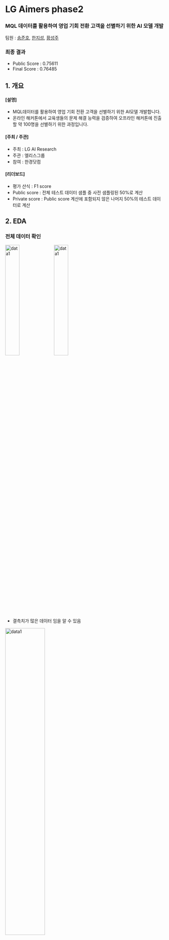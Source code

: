 # LG Aimers phase2

### MQL 데이터를 활용하여 영업 기회 전환 고객을 선별하기 위한 AI 모델 개발
팀원 : [송준호](https://github.com/Junoflows), [한지성](https://github.com/jisung99), [황성주](https://github.com/svng-zu)

### 최종 결과
+ Public Score : 0.75611
+ Final Score : 0.76485

## 1. 개요
#### [설명]
+ MQL데이터를 활용하여 영업 기회 전환 고객을 선별하기 위한 AI모델 개발합니다.
+ 온라인 해커톤에서 교육생들의 문제 해결 능력을 검증하여 오프라인 해커톤에 진출할 약 100명을 선별하기 위한 과정입니다.

#### [주최 / 주관]
+ 주최 : LG AI Research
+ 주관 : 엘리스그룹
+ 참여 : 한경닷컴

#### [리더보드]
+ 평가 산식 : F1 score
+ Public score : 전체 테스트 데이터 샘플 중 사전 샘플링된 50%로 계산
+ Private score : Public score 계산에 포함되지 않은 나머지 50%의 테스트 데이터로 계산
  
## 2. EDA
### 전체 데이터 확인
<img src="https://github.com/svng-zu/LG-AIMERS/assets/70852514/9bae032e-b21f-42cf-bb43-fda2c30f461e" alt="data1" width="30%" height="30%">
<img src="https://github.com/svng-zu/LG-AIMERS/assets/70852514/06ec7602-f1b7-4223-9e87-240d15f620f9" alt="data1" width="30%" height="30%"> <br/>

+ 결측치가 많은 데이터 임을 알 수 있음

<img src="https://github.com/svng-zu/LG-AIMERS/assets/70852514/fc7496a8-71a4-4e15-9745-3ab54bb6fa59" alt="data1" width="50%" height="50%">

+ 타겟 변수 is_converted 의 True, False 비율이 약 11: 1로 불균형이 있음을 알 수 있음
+ 클래스 불균형 데이터는 모델 학습 시 과적합의 위험이 큼
  + 언더샘플링으로 해결

<br/>

### 범주형 변수
<img src="https://github.com/svng-zu/LG-AIMERS/assets/70852514/c3bd18ae-8371-4e30-8cad-2c185750fd4c" alt="data" width=30% height=30%>
<img src="https://github.com/svng-zu/LG-AIMERS/assets/70852514/ee3fd6df-0429-46b3-927c-ac8293a9e9bf" alt="data" width=30% height=30%>
<img src="https://github.com/svng-zu/LG-AIMERS/assets/70852514/fdb061c3-9a6c-4c4c-aa0f-f3c916246ef3" alt="data" width=30% height=30%>

+ 대부분의 변수에서 희소 범주의 개수가 많음
+ 희소 범주들은 모델 학습 시 트리의 깊이가 깊어지고 과적합으로 모델 성능 저하시킴
  + 희소 범주를 '기타' 범주로 처리

### 수치형 변수
<img src="https://github.com/svng-zu/LG-AIMERS/assets/70852514/ccff87f9-e838-4de0-aec4-47fe1caab7e8" alt="data" width=50% height=50%>

<br/>

#### 상관계수
<img src="https://github.com/svng-zu/LG-AIMERS/assets/70852514/5d40481f-2a2b-4191-be82-bd957a022311" alt="data" width=50% height=50%>

+ 변수간의 상관성이 적음을 알 수 있음
  
<br/>

## 3. 데이터 전처리
### 컬럼 삭제
+ 중복 변수 제거 : customer_country.1
+ 결측치가 과반인 변수는 제거 : product_subcategory, product_modelname, business_area, business_subarea
+ 변수 중요도가 매우 낮은 변수 제거 : id_strategic_ver, it_strategic_ver, idit_strategic_ver, ver_cus, ver_pro

<img src="https://github.com/svng-zu/LG-AIMERS/assets/70852514/0b20e0d1-c783-4a7f-a6d9-bcb66c09792e" alt="data" width=70% height=70%>

### 같은 의미의 다른 데이터는 같은 범주로 처리
+ etc, other, others $\rightarrow$ etc
+ end-customer, end customer, end-user $\rightarrow$ end_user

<br/>

### 개수가 1개인 범주들을 기타 처리
+ 결측치와는 다르게 처리

<br/>

### 결측치 처리
+ 수치형 데이터는 0 대체해도 무방 했음
+ 범주형은 None이라는 문자열로 범주처럼 처리
<br/>

## 4. 모델링

### 모델 선택
#### autoML - pycaret 사용

__pycaret__ <br/>
ML workflow을 자동화 하는 opensource library로 여러 머신러닝 task에서 사용하는 모델들을 하나의 환경에서 비교하고 튜닝하는 등 간단한 코드를 통해 편리하게 사용할 수 있도록 자동화환 라이브러리

#### autoML 실행결과
<img src="https://github.com/svng-zu/LG-AIMERS/assets/70852514/1571c80d-74b2-40ce-bf06-91e4caea475e" alt="data" width=70% height=70%>

+ 각 모델에 대해서 어떤 모델을, 몇 개를 조합할 것인지에 대한 실험이 필요

<br/>

## 5. 과적합 핸들링

### 1. 언더샘플링
+ 타겟 변수의 True와 False 값의 비율이 약 11:1로 클래스 불균형이 심한 상태임
+ 이를 그대로 학습하게 되면 False 클래스에 편향된 모델이 되기 때문에 오버 샘플링 / 언더 샘플링을 진행
+ 실험 결과 언더 샘플링의 F1-score가 더 높아 언더 샘플링을 진행

정보 손실의 위험 $\rightarrow$ 앙상블 + 보팅으로 해결

<img src="https://github.com/svng-zu/LG-AIMERS/assets/70852514/cec9466f-2b4e-4ecc-9aae-41c4f86337ef" alt="data" width=50% height=50% left=0>

+ public score 0.2.. 에서 0.6 대로 상승

<br/>

### 2. 앙상블
+ 여러개의 예측 모델을 결합하여 과적합을 줄이고 모델을 일반화하는 방법
+ 앞서 고른 상위 5개 모델을 앙상블하여 모델 일반화 진행 함.

<br/>

### 3. 모델 학습 시 편향되어 학습되는 요인 찾기
+ train 데이터에서 customer_idx = 25096 의 경우 영업 횟수 2421 모두 성공한 것으로 관측됨. 
+ train 데이터의 True 개수가 4850개 임을 생각하면 위 idx에 편향되어 학습된다고 판단함
+ pubilc score 0.7대로 상승

<br/>

### 4. Voting
+ 언더 샘플링 시 정보손실의 문제가 있음.
+ False 데이터 54449 개를 랜덤 셔플 후, 모두 20등분하고 True와 합쳐 클래스 비율이 1:1인 데이터셋 20개를 생성.
+ 각 셔플의 모델에서의 결과를 확률로 받은 후 0, 1 클래스의 확률을 평균을 내어 최종 결과로 생성 (Soft voting)
$\rightarrow$ public score 0.02 정도 상승을 보임

<br/>

## 6. AB test
![image](https://github.com/Junoflows/LG_Aimers_phase2/assets/108385417/2717cbda-04ff-43da-87d6-7e2d8b8ca309)

+ 모델 학습은 GridSearch를 이용

<br/>

## 7. 결과 및 리뷰

### 모델 선택
앞서 선택한 5개 모델 중 5개, 3개, 1개로 나누어 앙상블 후 가장 public score가 높은 모델 선택
+ 'xgb' 1개 사용시 가장 성능이 높음.

### 리뷰
+ 실제 현업에서 사용하는 데이터는 전처리에 많은 시간을 쏟아야 한다는 것을 느낌
+ 과적합을 해결하기 위해 많은 고민을 했고 그 과정에서 데이터와 모델에 대한 이해를 키울 수 있었음
+ AutoML 의 pycaret 을 일찍 적용했더라면 실험 과정의 튜닝 시간을 효율적으로 사용했을 것 같음
+ 임의로 설정한 값들에 대해 정확한 튜닝을 하지 못하였던 것이 아쉬움(시간 및 제출 횟수 부족)

